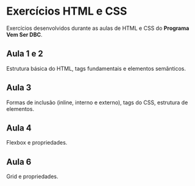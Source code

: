 # Exercícios HTML e CSS

Exercícios desenvolvidos durante as aulas de HTML e CSS do **Programa Vem Ser DBC**.

## Aula 1 e 2

Estrutura básica do HTML, tags fundamentais e elementos semânticos.

## Aula 3

Formas de inclusão (inline, interno e externo), tags do CSS, estrutura de elementos.

## Aula 4

Flexbox e propriedades.

## Aula 6

Grid e propriedades.
